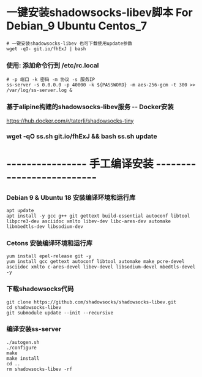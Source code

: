 # 一键安装shadowsocks-libev脚本 For Debian_9  Ubuntu  Centos_7
```
# 一键安装shadowsocks-libev 也可下载使用update参数
wget -qO- git.io/fhExJ | bash

```
### 使用: 添加命令行到 /etc/rc.local
```
# -p 端口 -k 密码 -m 协议 -s 服务IP
ss-server -s 0.0.0.0 -p 40000 -k ${PASSWORD} -m aes-256-gcm -t 300 >> /var/log/ss-server.log &
```
### 基于alipine构建的shadowsocks-libev服务 -- Docker安装
  https://hub.docker.com/r/taterli/shadowsocks-tiny
  
### wget -qO ss.sh git.io/fhExJ && bash ss.sh update

# ---------------- 手工编译安装 --------------------------
### Debian 9 & Ubuntu 18 安装编译环境和运行库
```
apt update
apt install -y gcc g++ git gettext build-essential autoconf libtool libpcre3-dev asciidoc xmlto libev-dev libc-ares-dev automake libmbedtls-dev libsodium-dev
```

### Cetons 安装编译环境和运行库
```
yum install epel-release git -y
yum install gcc gettext autoconf libtool automake make pcre-devel asciidoc xmlto c-ares-devel libev-devel libsodium-devel mbedtls-devel -y
```

### 下载shadowsocks代码
```
git clone https://github.com/shadowsocks/shadowsocks-libev.git
cd shadowsocks-libev
git submodule update --init --recursive
```
### 编译安装ss-server
```
./autogen.sh
./configure
make
make install
cd ..
rm shadowsocks-libev -rf
```
